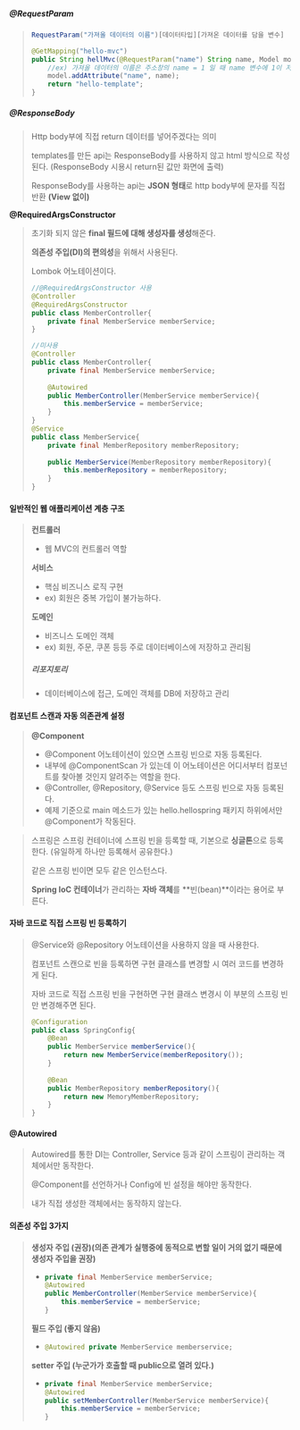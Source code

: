 ##### @RequestParam

> ```java
> RequestParam("가져올 데이터의 이름")[데이터타입][가져온 데이터를 담을 변수]
> ```
>
> ```java
> @GetMapping("hello-mvc")
> public String hellMvc(@RequestParam("name") String name, Model model){
>     //ex) 가져올 데이터의 이름은 주소창의 name = 1 일 때 name 변수에 1이 저장된다.
>     model.addAttribute("name", name);
>     return "hello-template";
> }
> ```



##### @ResponseBody

>Http body부에 직접 return 데이터를 넣어주겠다는 의미
>
>templates를 만든 api는 ResponseBody를 사용하지 않고 html 방식으로 작성된다. (ResponseBody 시용시 return된 값만 화면에 출력)
>
>ResponseBody를 사용하는 api는 **JSON 형태**로 http body부에  문자를 직접 반환 **(View 없이)**



**@RequiredArgsConstructor**

> 초기화 되지 않은 **final 필드에 대해 생성자를 생성**해준다.
>
> **의존성 주입(DI)의 편의성**을 위해서 사용된다.
>
> Lombok 어노테이션이다.
>
> ```java
> //@RequiredArgsConstructor 사용
> @Controller
> @RequiredArgsConstructor
> public class MemberController{
>     private final MemberService memberService;
> }
> 
> //미사용
> @Controller
> public class MemberController{
>     private final MemberService memberService;
>     
>     @Autowired
>     public MemberController(MemberService memberService){
>         this.memberService = memberService;
>     }
> }
> @Service
> public class MemberService{
>     private final MemberRepository memberRepository;
>     
>     public MemberService(MemberRepository memberRepository){
>         this.memberRepository = memberRepository;
>     }
> }
> ```
>
> 



#### 일반적인 웹 애플리케이션 계층 구조

> **컨트롤러**
>
> * 웹 MVC의 컨트롤러 역할
>
> **서비스**
>
> * 핵심 비즈니스 로직 구현
> * ex) 회원은 중복 가입이 불가능하다.
>
> **도메인**
>
> * 비즈니스 도메인 객체
> * ex) 회원, 주문, 쿠폰 등등 주로 데이터베이스에 저장하고 관리됨
>
> ##### 리포지토리
>
> * 데이터베이스에 접근, 도메인 객체를 DB에 저장하고 관리



#### 컴포넌트 스캔과 자동 의존관계 설정

> **@Component**
>
> * @Component 어노테이션이 있으면 스프링 빈으로 자동 등록된다.
> * 내부에 @ComponentScan 가 있는데 이 어노테이션은 어디서부터 컴포넌트를 찾아볼 것인지 알려주는 역할을 한다.
> * @Controller, @Repository, @Service 등도 스프링 빈으로 자동 등록된다.
> * 예제 기준으로 main 메소드가 있는 hello.hellospring 패키지 하위에서만 @Component가 작동된다.

> 스프링은 스프링 컨테이너에 스프링 빈을 등록할 때, 기본으로 **싱글톤**으로 등록한다. (유일하게 하나만 등록해서 공유한다.)
>
> 같은 스프링 빈이면 모두 같은 인스턴스다.
>
> **Spring IoC 컨테이너**가 관리하는 **자바 객체**를 **빈(bean)**이라는 용어로 부른다.



#### 자바 코드로 직접 스프링 빈 등록하기

> @Service와 @Repository 어노테이션을 사용하지 않을 때 사용한다.
>
> 컴포넌트 스캔으로 빈을 등록하면 구현 클래스를 변경할 시 여러 코드를 변경하게 된다.
>
> 자바 코드로 직접 스프링 빈을 구현하면 구현 클래스 변경시 이 부분의 스프링 빈만 변경해주면 된다.
>
> ```java
> @Configuration
> public class SpringConfig{
>     @Bean
>     public MemberService memberService(){
>         return new MemberService(memberRepository());
>     }
>     
>     @Bean
>     public MemberRepository memberRepository(){
>         return new MemoryMemberRepository;
>     }
> }
> ```



#### @Autowired 

>  Autowired를 통한 DI는 Controller, Service 등과 같이 스프링이 관리하는 객체에서만 동작한다.
>
> @Component를 선언하거나 Config에 빈 설정을 해야만 동작한다.
>
> 내가 직접 생성한 객체에서는 동작하지 않는다.



#### 의존성 주입 3가지

> **생성자 주입 (권장)(의존 관계가 실행중에 동적으로 변할 일이 거의 없기 때문에 생성자 주입을 권장)**
>
> * ```java
>   private final MemberService memberService;
>   @Autowired
>   public MemberController(MemberService memberService){
>       this.memberService = memberService;
>   }
>   ```
>
> **필드 주입 (좋지 않음)**
>
> * ```java
>   @Autowired private MemberService memberservice;
>   ```
>
> **setter 주입 (누군가가 호출할 때 public으로 열려 있다.)**
>
> * ```java
>   private final MemberService memberService;
>   @Autowired
>   public setMemberController(MemberService memberService){
>       this.memberService = memberService;
>   }
>   ```





